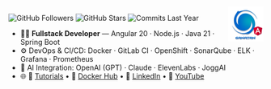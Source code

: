 <img src="./ui/ganatan-about-github.png" align="right" width="70" height="70" alt="logo ganatan">

![GitHub Followers](https://img.shields.io/badge/Followers-441-blue?style=flat-square&logo=github)
![GitHub Stars](https://img.shields.io/badge/★%20Stars-1.5k-blue?style=flat-square&logo=github)
![Commits Last Year](https://img.shields.io/badge/Commits-1677-blue?style=flat-square&logo=git)

- 🧑‍💻 **Fullstack Developer** — Angular 20 · Node.js · Java 21 · Spring Boot  
- ⚙️ DevOps & CI/CD: Docker · GitLab CI · OpenShift · SonarQube · ELK · Grafana · Prometheus
- 🤖 AI Integration: OpenAI (GPT) · Claude · ElevenLabs · JoggAI  
- 🌐 📘 [Tutorials](https://www.ganatan.com/en/tutorials) • 🐳 [Docker Hub](https://hub.docker.com/u/ganatan) • 💼 [LinkedIn](https://www.linkedin.com/in/dannyganatan) • 🎥 [YouTube](https://www.youtube.com/@ganatan)
